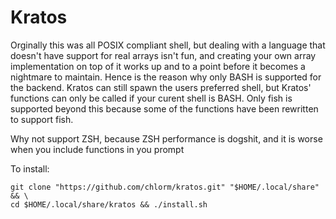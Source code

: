 Kratos
=========

Orginally this was all POSIX compliant shell, but dealing with a language that doesn't have support for real arrays isn't fun, and creating your own array implementation on top of it works up and to a point before it becomes a nightmare to maintain.  Hence is the reason why only BASH is supported for the backend.  Kratos can still spawn the users preferred shell, but Kratos' functions can only be called if your curent shell is BASH.  Only fish is supported beyond this because some of the functions have been rewritten to support fish.

Why not support ZSH, because ZSH performance is dogshit, and it is worse when you include functions in you prompt

To install:
```
git clone "https://github.com/chlorm/kratos.git" "$HOME/.local/share" && \
cd $HOME/.local/share/kratos && ./install.sh
```
